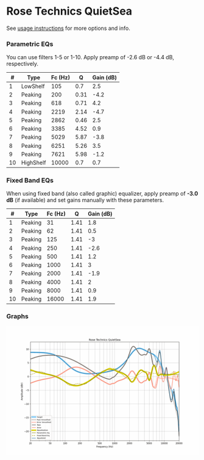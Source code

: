 # Rose Technics QuietSea
See [usage instructions](https://github.com/jaakkopasanen/AutoEq#usage) for more options and info.

### Parametric EQs
You can use filters 1-5 or 1-10. Apply preamp of -2.6 dB or -4.4 dB, respectively.

|   # | Type      |   Fc (Hz) |    Q |   Gain (dB) |
|-----|-----------|-----------|------|-------------|
|   1 | LowShelf  |       105 | 0.7  |         2.5 |
|   2 | Peaking   |       200 | 0.31 |        -4.2 |
|   3 | Peaking   |       618 | 0.71 |         4.2 |
|   4 | Peaking   |      2219 | 2.14 |        -4.7 |
|   5 | Peaking   |      2862 | 0.46 |         2.5 |
|   6 | Peaking   |      3385 | 4.52 |         0.9 |
|   7 | Peaking   |      5029 | 5.87 |        -3.8 |
|   8 | Peaking   |      6251 | 5.26 |         3.5 |
|   9 | Peaking   |      7621 | 5.98 |        -1.2 |
|  10 | HighShelf |     10000 | 0.7  |         0.7 |

### Fixed Band EQs
When using fixed band (also called graphic) equalizer, apply preamp of **-3.0 dB** (if available) and set gains manually with these parameters.

|   # | Type    |   Fc (Hz) |    Q |   Gain (dB) |
|-----|---------|-----------|------|-------------|
|   1 | Peaking |        31 | 1.41 |         1.8 |
|   2 | Peaking |        62 | 1.41 |         0.5 |
|   3 | Peaking |       125 | 1.41 |        -3   |
|   4 | Peaking |       250 | 1.41 |        -2.6 |
|   5 | Peaking |       500 | 1.41 |         1.2 |
|   6 | Peaking |      1000 | 1.41 |         3   |
|   7 | Peaking |      2000 | 1.41 |        -1.9 |
|   8 | Peaking |      4000 | 1.41 |         2   |
|   9 | Peaking |      8000 | 1.41 |         0.9 |
|  10 | Peaking |     16000 | 1.41 |         1.9 |

### Graphs
![](./Rose%20Technics%20QuietSea.png)
